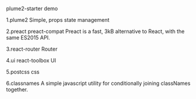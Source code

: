 plume2-starter demo

1.plume2                Simple, props state management

2.preact preact-compat  Preact is a fast, 3kB alternative to React, with the same ES2015 API.

3.react-router          Router

4.ui react-toolbox      UI

5.postcss               css

6.classnames            A simple javascript utility for conditionally joining classNames                              together. 
